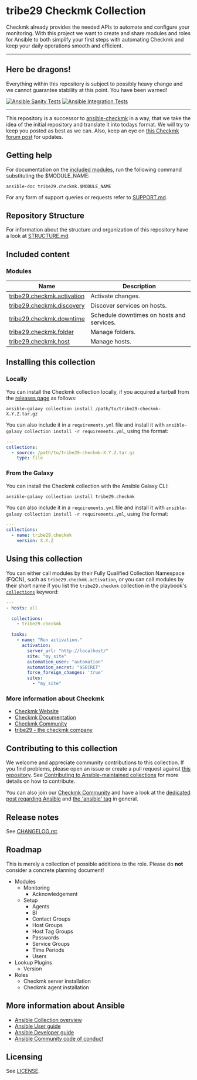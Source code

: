 # tribe29 Checkmk Collection

Checkmk already provides the needed APIs to automate and 
configure your monitoring. With this project we want to create
and share modules and roles for Ansible to both simplify your first steps
with automating Checkmk and keep your daily operations smooth and efficient.

---

## Here be dragons!

Everything within this repository is subject to possibly heavy change
and we cannot guarantee stability at this point. You have been warned!

[![Ansible Sanity Tests](https://github.com/tribe29/ansible-collection-tribe29.checkmk/actions/workflows/ansible-sanity-tests.yaml/badge.svg)](https://github.com/tribe29/ansible-collection-tribe29.checkmk/actions/workflows/ansible-sanity-tests.yaml)
[![Ansible Integration Tests](https://github.com/tribe29/ansible-collection-tribe29.checkmk/actions/workflows/ansible-integration-tests.yaml/badge.svg)](https://github.com/tribe29/ansible-collection-tribe29.checkmk/actions/workflows/ansible-integration-tests.yaml)
<!-- [![Ansible Unit Tests](https://github.com/tribe29/ansible-collection-tribe29.checkmk/actions/workflows/ansible-unit-tests.yaml/badge.svg)](https://github.com/tribe29/ansible-collection-tribe29.checkmk/actions/workflows/ansible-unit-tests.yaml) -->

---

This repository is a successor to [ansible-checkmk](https://github.com/tribe29/ansible-checkmk)
in a way, that we take the idea of the initial repository and translate it into
todays format. We will try to keep you posted as best as we can.
Also, keep an eye on [this Checkmk forum post](https://forum.checkmk.com/t/checkmk-goes-ansible/25428) for updates.

## Getting help

For documentation on the [included modules](#modules), run the following
command substituting the $MODULE_NAME:

    ansible-doc tribe29.checkmk.$MODULE_NAME

For any form of support queries or requests refer to [SUPPORT.md](SUPPORT.md).

## Repository Structure

For information about the structure and organization of this repository
have a look at [STRUCTURE.md](docs/STRUCTURE.md).

## Included content

<!--start collection content-->
<!-- ### Inventory plugins
Name | Description
--- | ---
[tribe29.checkmk.ec2](https://github.com/tribe29/ansible-collection-tribe29.checkmk/tree/main/docs/tribe29.checkmk.ec2_inventory.rst)|EC2 inventory source

### Lookup plugins
Name | Description
--- | ---
[tribe29.checkmk.account_attribute](https://github.com/tribe29/ansible-collection-tribe29.checkmk/tree/main/docs/tribe29.checkmk.account_attribute_lookup.rst)|Look up Checkmk account attributes.
-->

### Modules
Name | Description
--- | ---
[tribe29.checkmk.activation](https://github.com/tribe29/ansible-collection-tribe29.checkmk/blob/main/plugins/modules/activation.py)|Activate changes.
[tribe29.checkmk.discovery](https://github.com/tribe29/ansible-collection-tribe29.checkmk/blob/main/plugins/modules/discovery.py)|Discover services on hosts.
[tribe29.checkmk.downtime](https://github.com/tribe29/ansible-collection-tribe29.checkmk/blob/main/plugins/modules/downtime.py)|Schedule downtimes on hosts and services.
[tribe29.checkmk.folder](https://github.com/tribe29/ansible-collection-tribe29.checkmk/blob/main/plugins/modules/folder.py)|Manage folders.
[tribe29.checkmk.host](https://github.com/tribe29/ansible-collection-tribe29.checkmk/blob/main/plugins/modules/host.py)|Manage hosts.
<!--end collection content-->

## Installing this collection

### Locally

You can install the Checkmk collection locally, if you acquired a tarball from the [releases page](https://github.com/tribe29/ansible-collection-tribe29.checkmk/releases) as follows:

    ansible-galaxy collection install /path/to/tribe29-checkmk-X.Y.Z.tar.gz

You can also include it in a `requirements.yml` file and install it with
`ansible-galaxy collection install -r requirements.yml`, using the format:
```yaml
---
collections:
  - source: /path/to/tribe29-checkmk-X.Y.Z.tar.gz
    type: file
```

### From the Galaxy

You can install the Checkmk collection with the Ansible Galaxy CLI:

    ansible-galaxy collection install tribe29.checkmk

You can also include it in a `requirements.yml` file and install it with
`ansible-galaxy collection install -r requirements.yml`, using the format:

```yaml
---
collections:
  - name: tribe29.checkmk
    version: X.Y.Z
```

## Using this collection

You can either call modules by their Fully Qualified Collection Namespace (FQCN),
such as `tribe29.checkmk.activation`, or you can call modules by their short name
if you list the `tribe29.checkmk` collection in the playbook's [`collections`](https://docs.ansible.com/ansible/devel/user_guide/collections_using.html#using-collections-in-playbooks) keyword:

```yaml
---
- hosts: all

  collections:
    - tribe29.checkmk

  tasks:
    - name: "Run activation."
      activation:
        server_url: "http://localhost/"
        site: "my_site"
        automation_user: "automation"
        automation_secret: "$SECRET"
        force_foreign_changes: 'true'
        sites:
          - "my_site"
```
### More information about Checkmk

* [Checkmk Website](https://checkmk.com)
* [Checkmk Documentation](https://docs.checkmk.com/)
* [Checkmk Community](https://forum.checkmk.com/)
* [tribe29 - the checkmk company](https://tribe29.com)

## Contributing to this collection

We welcome and appreciate community contributions to this collection.
If you find problems, please open an issue or create a pull request against [this repository](https://github.com/tribe29/ansible-collection-tribe29.checkmk).
See [Contributing to Ansible-maintained collections](https://docs.ansible.com/ansible/devel/community/contributing_maintained_collections.html#contributing-maintained-collections) for more details on how to contribute.

You can also join our [Checkmk Community](https://forum.checkmk.com/)
and have a look at the [dedicated post regarding Ansible](https://forum.checkmk.com/t/checkmk-goes-ansible/25428)
and [the 'ansible' tag](https://forum.checkmk.com/tag/ansible) in general.

## Release notes
<!--Add a link to a changelog.rst file or an external docsite to cover this information. -->
See [CHANGELOG.rst](CHANGELOG.rst).

## Roadmap
<!-- Optional. Include the roadmap for this collection, and the proposed release/versioning strategy so users can anticipate the upgrade/update cycle. -->
This is merely a collection of possible additions to the role.
Please do **not** consider a concrete planning document!

- Modules
  - Monitoring
    - Acknowledgement
  - Setup
    - Agents
    - BI
    - Contact Groups
    - Host Groups
    - Host Tag Groups
    - Passwords
    - Service Groups
    - Time Periods
    - Users
- Lookup Plugins
  - Version
- Roles
  - Checkmk server installation
  - Checkmk agent installation

## More information about Ansible

- [Ansible Collection overview](https://github.com/ansible-collections/overview)
- [Ansible User guide](https://docs.ansible.com/ansible/latest/user_guide/index.html)
- [Ansible Developer guide](https://docs.ansible.com/ansible/latest/dev_guide/index.html)
- [Ansible Community code of conduct](https://docs.ansible.com/ansible/latest/community/code_of_conduct.html)

## Licensing
See [LICENSE](LICENSE).
